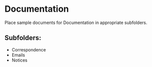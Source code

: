 # Documentation

Place sample documents for Documentation in appropriate subfolders.

## Subfolders:
- Correspondence
- Emails
- Notices
